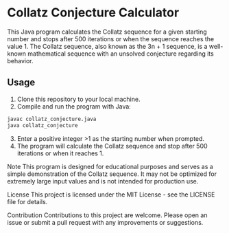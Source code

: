 # Collatz Conjecture Calculator

This Java program calculates the Collatz sequence for a given starting number and stops after 500 iterations or when the sequence reaches the value 1. The Collatz sequence, also known as the 3n + 1 sequence, is a well-known mathematical sequence with an unsolved conjecture regarding its behavior.

## Usage
1. Clone this repository to your local machine.
2. Compile and run the program with Java:
```bash
javac collatz_conjecture.java
java collatz_conjecture
```

3. Enter a positive integer >1 as the starting number when prompted.
4. The program will calculate the Collatz sequence and stop after 500 iterations or when it reaches 1.

Note
This program is designed for educational purposes and serves as a simple demonstration of the Collatz sequence. It may not be optimized for extremely large input values and is not intended for production use.

License
This project is licensed under the MIT License - see the LICENSE file for details.

Contribution
Contributions to this project are welcome. Please open an issue or submit a pull request with any improvements or suggestions.

